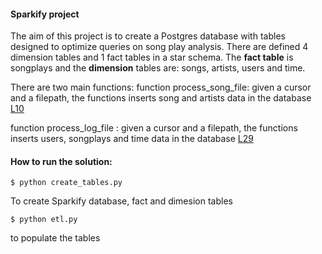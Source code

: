#### Sparkify project

The aim of this project is to create a Postgres database with tables designed to optimize queries on song play analysis. There are defined 4 dimension tables and 1 fact tables in a star schema. The **fact table** is songplays and the **dimension** tables are: songs, artists, users and time.

There are two main functions: 
function process_song_file: given a cursor and a filepath, the functions inserts song and artists data in the database [L10](https://github.com/roconmo/Data-modeling-with-postgres/blob/cf253877c1f917600a4e1e9f2f1e9f6bd10a1dca/etl.py#L10)

function process_log_file : given a cursor and a filepath, the functions inserts users, songplays and time data in the database [L29](https://github.com/roconmo/Data-modeling-with-postgres/blob/cf253877c1f917600a4e1e9f2f1e9f6bd10a1dca/etl.py#L29)

#### How to run the solution:
```
$ python create_tables.py 
```
To create Sparkify database, fact and dimesion tables
```
$ python etl.py
```
to populate the tables
